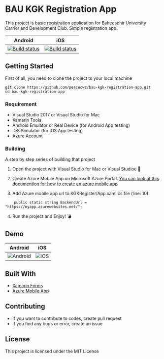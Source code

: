 # BAU KGK Registration App

This project is basic registration application for Bahcesehir University Carrier and Development Club. Simple registration app.

| Android | iOS |
| :-----: | :-: |
| [![Build status](https://build.appcenter.ms/v0.1/apps/be03f522-9f02-4221-89ec-ec47f95f41b2/branches/master/badge)](https://appcenter.ms) |  [![Build status](https://build.appcenter.ms/v0.1/apps/952802b6-13d8-4cbf-b66e-cd1224eca966/branches/master/badge)](https://appcenter.ms) |

## Getting Started

First of all, you need to clone the project to your local machine

```
git clone https://github.com/peacecwz/bau-kgk-registration-app.git
cd bau-kgk-registration-app
```

### Requirement

* Visual Studio 2017 or Visual Studio for Mac
* Xamarin Tools
* Android Emulator or Real Device (for Android App testing)
* iOS Simulator (for iOS App testing)
* Azure Account

### Building

A step by step series of building that project

1. Open the project with Visual Studio for Mac or Visual Studioe :hammer:
 
2. Create Azure Mobile App on Microsoft Azure Portal. [You can look at this documention for how to create an azure mobile app](https://docs.microsoft.com/en-us/azure/app-service-mobile/app-service-mobile-android-get-started)

2. Add Azure mobile app url to KGKRegister/App.xaml.cs file (line: 10)

```
    public static string BackendUrl = "https://myapp.azurewebsites.net/";
```
4. Run the project and Enjoy! :bomb:

## Demo

| Android | iOS |
| :-----: | :-: |
| ![Android](https://media.giphy.com/media/7IYt048CMPtsQcWlTq/giphy.gif) | ![iOS](https://media.giphy.com/media/Yj8bSavj38AxZ6Oerl/giphy.gif)  |


## Built With

* [Xamarin Forms](https://docs.microsoft.com/en-us/xamarin/xamarin-forms/) 
* [Azure Mobile App](https://azure.microsoft.com/en-us/services/app-service/mobile/)

## Contributing

* If you want to contribute to codes, create pull request
* If you find any bugs or error, create an issue

## License

This project is licensed under the MIT License
